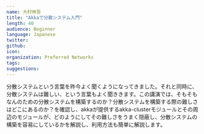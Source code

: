 ```yaml
---
name: 大村伸吾
title: "Akkaで分散システム入門"
length: 40
audience: Beginner
language: Japanese
twitter:
github:
icon:
organization: Preferred Networks
tags:
suggestions:
---
```


分散システムという言葉を昨今よく聞くようになってきました。それと同時に、分散システムは難しい、という言葉もよく聞ききます。この講演では、そもそもなんのための分散システムを構築するのか？分散システムを構築する際の難しさはどこにあるのか？を確認し、akkaが提供するakka-clusterモジュールとその周辺のモジュールが、どのようにしてその難しさをうまく隠蔽し、分散システムの構築を容易にしているかを解説し、利用方法も簡単に解説します。

